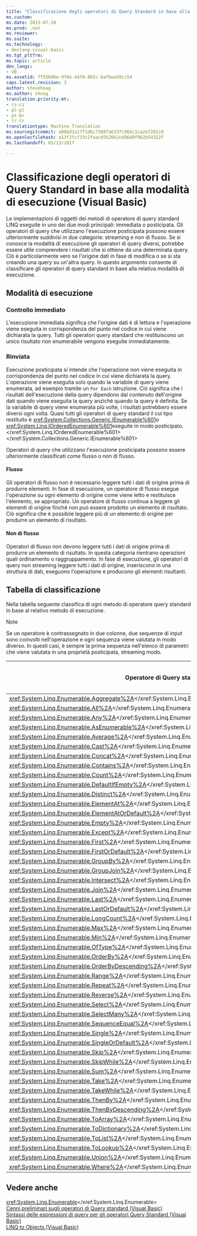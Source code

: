 ```yaml
---
title: "Classificazione degli operatori di Query Standard in base alla modalità di esecuzione (Visual Basic) | Documenti di Microsoft"
ms.custom: 
ms.date: 2015-07-20
ms.prod: .net
ms.reviewer: 
ms.suite: 
ms.technology:
- devlang-visual-basic
ms.tgt_pltfrm: 
ms.topic: article
dev_langs:
- VB
ms.assetid: 7f55b0be-9f6e-44f8-865c-6afbea50cc54
caps.latest.revision: 3
author: stevehoag
ms.author: shoag
translation.priority.mt:
- cs-cz
- pl-pl
- pt-br
- tr-tr
translationtype: Machine Translation
ms.sourcegitcommit: a06bd2a17f1d6c7308fa6337c866c1ca2e7281c0
ms.openlocfilehash: a13f2fcf33c2faacd5b2662cd96d0f962b54322f
ms.lasthandoff: 03/13/2017

---
```

# <a name="classification-of-standard-query-operators-by-manner-of-execution-visual-basic"></a>Classificazione degli operatori di Query Standard in base alla modalità di esecuzione (Visual Basic)
Le implementazioni di oggetti dei metodi di operatore di query standard LINQ eseguite in uno dei due modi principali: immediata o posticipata. Gli operatori di query che utilizzano l'esecuzione posticipata possono essere ulteriormente suddivisi in due categorie: streaming e non di flusso. Se si conosce la modalità di esecuzione gli operatori di query diversi, potrebbe essere utile comprendere i risultati che si ottiene da una determinata query. Ciò è particolarmente vero se l'origine dati in fase di modifica o se si sta creando una query su un'altra query. In questo argomento consente di classificare gli operatori di query standard in base alla relativa modalità di esecuzione.  
  
## <a name="manners-of-execution"></a>Modalità di esecuzione  
  
### <a name="immediate"></a>Controllo immediato  
 L'esecuzione immediata significa che l'origine dati è di lettura e l'operazione viene eseguita in corrispondenza del punto nel codice in cui viene dichiarata la query. Tutti gli operatori query standard che restituiscono un unico risultato non enumerabile vengono eseguite immediatamente.  
  
### <a name="deferred"></a>Rinviata  
 Esecuzione posticipata si intende che l'operazione non viene eseguita in corrispondenza del punto nel codice in cui viene dichiarata la query. L'operazione viene eseguita solo quando la variabile di query viene enumerata, ad esempio tramite un `For Each` istruzione. Ciò significa che i risultati dell'esecuzione della query dipendono dal contenuto dell'origine dati quando viene eseguita la query anziché quando la query è definita. Se la variabile di query viene enumerata più volte, i risultati potrebbero essere diversi ogni volta. Quasi tutti gli operatori di query standard il cui tipo restituito è <xref:System.Collections.Generic.IEnumerable%601>o <xref:System.Linq.IOrderedEnumerable%601>eseguite in modo posticipato.</xref:System.Linq.IOrderedEnumerable%601> </xref:System.Collections.Generic.IEnumerable%601>  
  
 Operatori di query che utilizzano l'esecuzione posticipata possono essere ulteriormente classificati come flusso o non di flusso.  
  
#### <a name="streaming"></a>Flusso  
 Gli operatori di flusso non è necessario leggere tutti i dati di origine prima di produrre elementi. In fase di esecuzione, un operatore di flusso esegue l'operazione su ogni elemento di origine come viene letto e restituisce l'elemento, se appropriato. Un operatore di flusso continua a leggere gli elementi di origine finché non può essere prodotto un elemento di risultato. Ciò significa che è possibile leggere più di un elemento di origine per produrre un elemento di risultato.  
  
#### <a name="non-streaming"></a>Non di flusso  
 Operatori di flusso non devono leggere tutti i dati di origine prima di produrre un elemento di risultato. In questa categoria rientrano operazioni quali ordinamento o raggruppamento. In fase di esecuzione, gli operatori di query non streaming leggere tutti i dati di origine, inseriscono in una struttura di dati, eseguono l'operazione e producono gli elementi risultanti.  
  
## <a name="classification-table"></a>Tabella di classificazione  
 Nella tabella seguente classifica di ogni metodo di operatore query standard in base al relativo metodo di esecuzione.  
  
> [!NOTE]
>  Se un operatore è contrassegnato in due colonne, due sequenze di input sono coinvolti nell'operazione e ogni sequenza viene valutata in modo diverso. In questi casi, è sempre la prima sequenza nell'elenco di parametri che viene valutata in una proprietà posticipata, streaming modo.  
  
|Operatore di Query standard|Tipo restituito|Esecuzione immediata|Flusso di esecuzione posticipata|Esecuzione Non di flusso posticipata|  
|-----------------------------|-----------------|-------------------------|----------------------------------|---------------------------------------|  
|<xref:System.Linq.Enumerable.Aggregate%2A></xref:System.Linq.Enumerable.Aggregate%2A>|TSource|X|||  
|<xref:System.Linq.Enumerable.All%2A></xref:System.Linq.Enumerable.All%2A>|<xref:System.Boolean></xref:System.Boolean>|X|||  
|<xref:System.Linq.Enumerable.Any%2A></xref:System.Linq.Enumerable.Any%2A>|<xref:System.Boolean></xref:System.Boolean>|X|||  
|<xref:System.Linq.Enumerable.AsEnumerable%2A></xref:System.Linq.Enumerable.AsEnumerable%2A>|<xref:System.Collections.Generic.IEnumerable%601></xref:System.Collections.Generic.IEnumerable%601>||X||  
|<xref:System.Linq.Enumerable.Average%2A></xref:System.Linq.Enumerable.Average%2A>|Singolo valore numerico|X|||  
|<xref:System.Linq.Enumerable.Cast%2A></xref:System.Linq.Enumerable.Cast%2A>|<xref:System.Collections.Generic.IEnumerable%601></xref:System.Collections.Generic.IEnumerable%601>||X||  
|<xref:System.Linq.Enumerable.Concat%2A></xref:System.Linq.Enumerable.Concat%2A>|<xref:System.Collections.Generic.IEnumerable%601></xref:System.Collections.Generic.IEnumerable%601>||X||  
|<xref:System.Linq.Enumerable.Contains%2A></xref:System.Linq.Enumerable.Contains%2A>|<xref:System.Boolean></xref:System.Boolean>|X|||  
|<xref:System.Linq.Enumerable.Count%2A></xref:System.Linq.Enumerable.Count%2A>|<xref:System.Int32></xref:System.Int32>|X|||  
|<xref:System.Linq.Enumerable.DefaultIfEmpty%2A></xref:System.Linq.Enumerable.DefaultIfEmpty%2A>|<xref:System.Collections.Generic.IEnumerable%601></xref:System.Collections.Generic.IEnumerable%601>||X||  
|<xref:System.Linq.Enumerable.Distinct%2A></xref:System.Linq.Enumerable.Distinct%2A>|<xref:System.Collections.Generic.IEnumerable%601></xref:System.Collections.Generic.IEnumerable%601>||X||  
|<xref:System.Linq.Enumerable.ElementAt%2A></xref:System.Linq.Enumerable.ElementAt%2A>|TSource|X|||  
|<xref:System.Linq.Enumerable.ElementAtOrDefault%2A></xref:System.Linq.Enumerable.ElementAtOrDefault%2A>|TSource|X|||  
|<xref:System.Linq.Enumerable.Empty%2A></xref:System.Linq.Enumerable.Empty%2A>|<xref:System.Collections.Generic.IEnumerable%601></xref:System.Collections.Generic.IEnumerable%601>|X|||  
|<xref:System.Linq.Enumerable.Except%2A></xref:System.Linq.Enumerable.Except%2A>|<xref:System.Collections.Generic.IEnumerable%601></xref:System.Collections.Generic.IEnumerable%601>||X|X|  
|<xref:System.Linq.Enumerable.First%2A></xref:System.Linq.Enumerable.First%2A>|TSource|X|||  
|<xref:System.Linq.Enumerable.FirstOrDefault%2A></xref:System.Linq.Enumerable.FirstOrDefault%2A>|TSource|X|||  
|<xref:System.Linq.Enumerable.GroupBy%2A></xref:System.Linq.Enumerable.GroupBy%2A>|<xref:System.Collections.Generic.IEnumerable%601></xref:System.Collections.Generic.IEnumerable%601>|||X|  
|<xref:System.Linq.Enumerable.GroupJoin%2A></xref:System.Linq.Enumerable.GroupJoin%2A>|<xref:System.Collections.Generic.IEnumerable%601></xref:System.Collections.Generic.IEnumerable%601>||X|X|  
<xref:System.Linq.Enumerable.Intersect%2A></xref:System.Linq.Enumerable.Intersect%2A>|<xref:System.Collections.Generic.IEnumerable%601></xref:System.Collections.Generic.IEnumerable%601>||X|X|  
|<xref:System.Linq.Enumerable.Join%2A></xref:System.Linq.Enumerable.Join%2A>|<xref:System.Collections.Generic.IEnumerable%601></xref:System.Collections.Generic.IEnumerable%601>||X|X|  
|<xref:System.Linq.Enumerable.Last%2A></xref:System.Linq.Enumerable.Last%2A>|TSource|X|||  
|<xref:System.Linq.Enumerable.LastOrDefault%2A></xref:System.Linq.Enumerable.LastOrDefault%2A>|TSource|X|||  
|<xref:System.Linq.Enumerable.LongCount%2A></xref:System.Linq.Enumerable.LongCount%2A>|<xref:System.Int64></xref:System.Int64>|X|||  
|<xref:System.Linq.Enumerable.Max%2A></xref:System.Linq.Enumerable.Max%2A>|Un singolo valore numerico, TSource o TResult|X|||  
|<xref:System.Linq.Enumerable.Min%2A></xref:System.Linq.Enumerable.Min%2A>|Un singolo valore numerico, TSource o TResult|X|||  
|<xref:System.Linq.Enumerable.OfType%2A></xref:System.Linq.Enumerable.OfType%2A>|<xref:System.Collections.Generic.IEnumerable%601></xref:System.Collections.Generic.IEnumerable%601>||X||  
|<xref:System.Linq.Enumerable.OrderBy%2A></xref:System.Linq.Enumerable.OrderBy%2A>|<xref:System.Linq.IOrderedEnumerable%601></xref:System.Linq.IOrderedEnumerable%601>|||X|  
|<xref:System.Linq.Enumerable.OrderByDescending%2A></xref:System.Linq.Enumerable.OrderByDescending%2A>|<xref:System.Linq.IOrderedEnumerable%601></xref:System.Linq.IOrderedEnumerable%601>|||X|  
|<xref:System.Linq.Enumerable.Range%2A></xref:System.Linq.Enumerable.Range%2A>|<xref:System.Collections.Generic.IEnumerable%601></xref:System.Collections.Generic.IEnumerable%601>||X||  
|<xref:System.Linq.Enumerable.Repeat%2A></xref:System.Linq.Enumerable.Repeat%2A>|<xref:System.Collections.Generic.IEnumerable%601></xref:System.Collections.Generic.IEnumerable%601>||X||  
|<xref:System.Linq.Enumerable.Reverse%2A></xref:System.Linq.Enumerable.Reverse%2A>|<xref:System.Collections.Generic.IEnumerable%601></xref:System.Collections.Generic.IEnumerable%601>|||X|  
|<xref:System.Linq.Enumerable.Select%2A></xref:System.Linq.Enumerable.Select%2A>|<xref:System.Collections.Generic.IEnumerable%601></xref:System.Collections.Generic.IEnumerable%601>||X||  
|<xref:System.Linq.Enumerable.SelectMany%2A></xref:System.Linq.Enumerable.SelectMany%2A>|<xref:System.Collections.Generic.IEnumerable%601></xref:System.Collections.Generic.IEnumerable%601>||X||  
|<xref:System.Linq.Enumerable.SequenceEqual%2A></xref:System.Linq.Enumerable.SequenceEqual%2A>|<xref:System.Boolean></xref:System.Boolean>|X|||  
|<xref:System.Linq.Enumerable.Single%2A></xref:System.Linq.Enumerable.Single%2A>|TSource|X|||  
|<xref:System.Linq.Enumerable.SingleOrDefault%2A></xref:System.Linq.Enumerable.SingleOrDefault%2A>|TSource|X|||  
|<xref:System.Linq.Enumerable.Skip%2A></xref:System.Linq.Enumerable.Skip%2A>|<xref:System.Collections.Generic.IEnumerable%601></xref:System.Collections.Generic.IEnumerable%601>||X||  
|<xref:System.Linq.Enumerable.SkipWhile%2A></xref:System.Linq.Enumerable.SkipWhile%2A>|<xref:System.Collections.Generic.IEnumerable%601></xref:System.Collections.Generic.IEnumerable%601>||X||  
|<xref:System.Linq.Enumerable.Sum%2A></xref:System.Linq.Enumerable.Sum%2A>|Singolo valore numerico|X|||  
|<xref:System.Linq.Enumerable.Take%2A></xref:System.Linq.Enumerable.Take%2A>|<xref:System.Collections.Generic.IEnumerable%601></xref:System.Collections.Generic.IEnumerable%601>||X||  
<xref:System.Linq.Enumerable.TakeWhile%2A></xref:System.Linq.Enumerable.TakeWhile%2A>|<xref:System.Collections.Generic.IEnumerable%601></xref:System.Collections.Generic.IEnumerable%601>||X||  
|<xref:System.Linq.Enumerable.ThenBy%2A></xref:System.Linq.Enumerable.ThenBy%2A>|<xref:System.Linq.IOrderedEnumerable%601></xref:System.Linq.IOrderedEnumerable%601>|||X|  
|<xref:System.Linq.Enumerable.ThenByDescending%2A></xref:System.Linq.Enumerable.ThenByDescending%2A>|<xref:System.Linq.IOrderedEnumerable%601></xref:System.Linq.IOrderedEnumerable%601>|||X|  
|<xref:System.Linq.Enumerable.ToArray%2A></xref:System.Linq.Enumerable.ToArray%2A>|Matrice di TSource|X|||  
|<xref:System.Linq.Enumerable.ToDictionary%2A></xref:System.Linq.Enumerable.ToDictionary%2A>|<xref:System.Collections.Generic.Dictionary%602></xref:System.Collections.Generic.Dictionary%602>|X|||  
|<xref:System.Linq.Enumerable.ToList%2A></xref:System.Linq.Enumerable.ToList%2A>|<xref:System.Collections.Generic.IList%601></xref:System.Collections.Generic.IList%601>|X|||  
|<xref:System.Linq.Enumerable.ToLookup%2A></xref:System.Linq.Enumerable.ToLookup%2A>|<xref:System.Linq.ILookup%602></xref:System.Linq.ILookup%602>|X|||  
|<xref:System.Linq.Enumerable.Union%2A></xref:System.Linq.Enumerable.Union%2A>|<xref:System.Collections.Generic.IEnumerable%601></xref:System.Collections.Generic.IEnumerable%601>||X||  
|<xref:System.Linq.Enumerable.Where%2A></xref:System.Linq.Enumerable.Where%2A>|<xref:System.Collections.Generic.IEnumerable%601></xref:System.Collections.Generic.IEnumerable%601>||X||  
  
## <a name="see-also"></a>Vedere anche  
 <xref:System.Linq.Enumerable></xref:System.Linq.Enumerable>   
 [Cenni preliminari sugli operatori di Query standard (Visual Basic)](../../../../visual-basic/programming-guide/concepts/linq/standard-query-operators-overview.md)   
 [Sintassi delle espressioni di query per gli operatori Query Standard (Visual Basic)](../../../../visual-basic/programming-guide/concepts/linq/query-expression-syntax-for-standard-query-operators.md)   
 [LINQ to Objects (Visual Basic)](../../../../visual-basic/programming-guide/concepts/linq/linq-to-objects.md)

